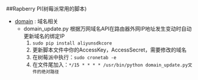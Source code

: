 ##Rapberry PI(树莓派常用的脚本)
 * [domain](/domain) : 域名相关
   - domain_update.py
     根据万网域名API在路由器外网IP地址发生变动时自动更新域名的绑定IP
     1. `sudo pip install aliyunsdkcore`
     2. 更新脚本文件中你的AccessKey，AccessSecret，需要修改的域名
     3. 在树莓派中执行：`sudo cronetab -e`
     4. 在文件尾加入：`*/15 * * * * /usr/bin/python domain_update.py文件的绝对路径`

